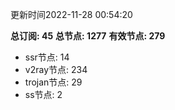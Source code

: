 更新时间2022-11-28 00:54:20

**总订阅: 45**
**总节点: 1277**
**有效节点: 279**
- ssr节点: 14
- v2ray节点: 234
- trojan节点: 29
- ss节点: 2

